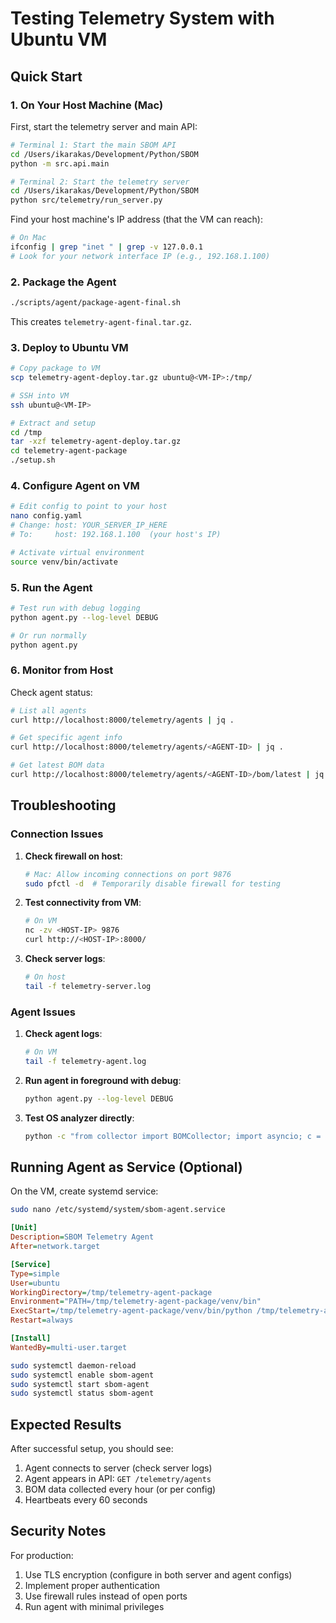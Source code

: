 # Testing Telemetry System with Ubuntu VM

## Quick Start

### 1. On Your Host Machine (Mac)

First, start the telemetry server and main API:

```bash
# Terminal 1: Start the main SBOM API
cd /Users/ikarakas/Development/Python/SBOM
python -m src.api.main

# Terminal 2: Start the telemetry server
cd /Users/ikarakas/Development/Python/SBOM
python src/telemetry/run_server.py
```

Find your host machine's IP address (that the VM can reach):
```bash
# On Mac
ifconfig | grep "inet " | grep -v 127.0.0.1
# Look for your network interface IP (e.g., 192.168.1.100)
```

### 2. Package the Agent

```bash
./scripts/agent/package-agent-final.sh
```

This creates `telemetry-agent-final.tar.gz`.

### 3. Deploy to Ubuntu VM

```bash
# Copy package to VM
scp telemetry-agent-deploy.tar.gz ubuntu@<VM-IP>:/tmp/

# SSH into VM
ssh ubuntu@<VM-IP>

# Extract and setup
cd /tmp
tar -xzf telemetry-agent-deploy.tar.gz
cd telemetry-agent-package
./setup.sh
```

### 4. Configure Agent on VM

```bash
# Edit config to point to your host
nano config.yaml
# Change: host: YOUR_SERVER_IP_HERE
# To:     host: 192.168.1.100  (your host's IP)

# Activate virtual environment
source venv/bin/activate
```

### 5. Run the Agent

```bash
# Test run with debug logging
python agent.py --log-level DEBUG

# Or run normally
python agent.py
```

### 6. Monitor from Host

Check agent status:
```bash
# List all agents
curl http://localhost:8000/telemetry/agents | jq .

# Get specific agent info
curl http://localhost:8000/telemetry/agents/<AGENT-ID> | jq .

# Get latest BOM data
curl http://localhost:8000/telemetry/agents/<AGENT-ID>/bom/latest | jq .
```

## Troubleshooting

### Connection Issues

1. **Check firewall on host**:
   ```bash
   # Mac: Allow incoming connections on port 9876
   sudo pfctl -d  # Temporarily disable firewall for testing
   ```

2. **Test connectivity from VM**:
   ```bash
   # On VM
   nc -zv <HOST-IP> 9876
   curl http://<HOST-IP>:8000/
   ```

3. **Check server logs**:
   ```bash
   # On host
   tail -f telemetry-server.log
   ```

### Agent Issues

1. **Check agent logs**:
   ```bash
   # On VM
   tail -f telemetry-agent.log
   ```

2. **Run agent in foreground with debug**:
   ```bash
   python agent.py --log-level DEBUG
   ```

3. **Test OS analyzer directly**:
   ```bash
   python -c "from collector import BOMCollector; import asyncio; c = BOMCollector(); print(asyncio.run(c.collect_bom()))"
   ```

## Running Agent as Service (Optional)

On the VM, create systemd service:

```bash
sudo nano /etc/systemd/system/sbom-agent.service
```

```ini
[Unit]
Description=SBOM Telemetry Agent
After=network.target

[Service]
Type=simple
User=ubuntu
WorkingDirectory=/tmp/telemetry-agent-package
Environment="PATH=/tmp/telemetry-agent-package/venv/bin"
ExecStart=/tmp/telemetry-agent-package/venv/bin/python /tmp/telemetry-agent-package/agent.py
Restart=always

[Install]
WantedBy=multi-user.target
```

```bash
sudo systemctl daemon-reload
sudo systemctl enable sbom-agent
sudo systemctl start sbom-agent
sudo systemctl status sbom-agent
```

## Expected Results

After successful setup, you should see:

1. Agent connects to server (check server logs)
2. Agent appears in API: `GET /telemetry/agents`
3. BOM data collected every hour (or per config)
4. Heartbeats every 60 seconds

## Security Notes

For production:
1. Use TLS encryption (configure in both server and agent configs)
2. Implement proper authentication
3. Use firewall rules instead of open ports
4. Run agent with minimal privileges